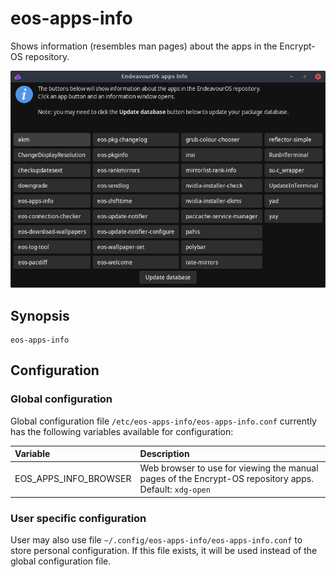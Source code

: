 # eos-apps-info

Shows information (resembles man pages) about the apps in the Encrypt-OS repository.

![](eos-apps-info.png)

## Synopsis
```
eos-apps-info
```

## Configuration

### Global configuration

Global configuration file `/etc/eos-apps-info/eos-apps-info.conf` currently has the following variables available for configuration:

Variable | Description
:---- | :----
EOS_APPS_INFO_BROWSER | Web browser to use for viewing the manual pages of the Encrypt-OS repository apps.<br>Default: `xdg-open`

### User specific configuration

User may also use file `~/.config/eos-apps-info/eos-apps-info.conf` to store personal configuration. If this file exists, it will be used instead of the global configuration file.
